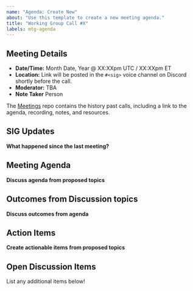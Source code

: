 ```yaml
---
name: "Agenda: Create New"
about: "Use this template to create a new meeting agenda."
title: "Working Group Call #X"
labels: mtg-agenda
---
```


## Meeting Details

- **Date/Time:** Month Date, Year @ XX:XXpm UTC / XX:XXpm ET
- **Location:** Link will be posted in the `#<sig>` voice channel on Discord shortly before the call.
- **Moderator:** TBA
- **Note Taker** Person

The [<SIG> Meetings](https://github.com/o3de/foundation/tree/master/sigs) repo contains the history past calls, including a link to the agenda, recording, notes, and resources.

## SIG Updates

**What happened since the last meeting?**

## Meeting Agenda

**Discuss agenda from proposed topics**

## Outcomes from Discussion topics

**Discuss outcomes from agenda**

## Action Items

**Create actionable items from proposed topics**

## Open Discussion Items

List any additional items below!

